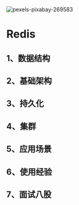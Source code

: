 ![pexels-pixabay-269583](http://pic.craboss.cn/pexels-pixabay-269583.jpg)

# Redis

## 1、数据结构

## 2、基础架构

## 3、持久化

## 4、集群

## 5、应用场景

## 6、使用经验

## 7、面试八股
